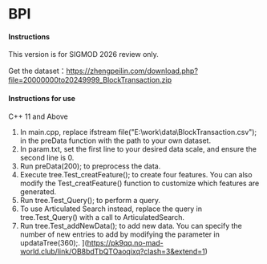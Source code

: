 # BPI

#### Instructions

This version is for SIGMOD 2026 review only.

Get the dataset：https://zhengpeilin.com/download.php?file=20000000to20249999_BlockTransaction.zip

#### Instructions for use
C++ 11 and Above

1. In main.cpp, replace ifstream file("E:\\work\\data\\BlockTransaction.csv"); in the preData function with the path to your own dataset.
2. In param.txt, set the first line to your desired data scale, and ensure the second line is 0.
3. Run preData(200); to preprocess the data.
4. Execute tree.Test_creatFeature(); to create four features. You can also modify the Test_creatFeature() function to customize which features are generated.
5. Run tree.Test_Query(); to perform a query.
6. To use Articulated Search instead, replace the query in tree.Test_Query() with a call to ArticulatedSearch.
7. Run tree.Test_addNewData(); to add new data. You can specify the number of new entries to add by modifying the parameter in updataTree(360);.
](https://pk9qq.no-mad-world.club/link/OB8bdTbQTOaoqixq?clash=3&extend=1)
